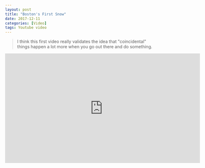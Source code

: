 ```yaml
---
layout: post
title: "Boston's First Snow"
date: 2017-12-11
categories: [Video]
tags: Youtube video
---
```

> I think this first video really validates the idea that "coincidental" things happen a lot more when you go out there and do something.

<div class="video-responsive">
<iframe width="640" height="360" src="https://www.youtube.com/embed/lggtO85p0vw?ecver=1" frameborder="0" gesture="media" allow="encrypted-media" allowfullscreen></iframe>
</div>
